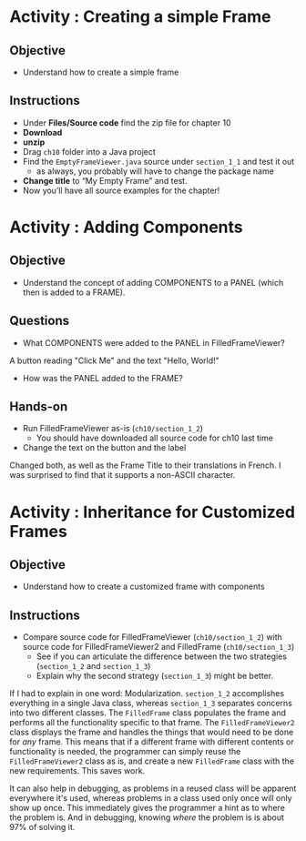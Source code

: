 # Activity : Creating a simple Frame

## Objective

* Understand how to create a simple frame

## Instructions

* Under **Files/Source code** find the zip file for chapter 10
* **Download**
* **unzip**
* Drag `ch10` folder into a Java project
* Find the `EmptyFrameViewer.java` source under `section_1_1` and test it out
  * as always, you probably will have to change the package name   
* **Change title** to “My Empty Frame” and test. 
* Now you’ll have all source examples for the chapter!

# Activity : Adding Components

## Objective
* Understand the concept of adding COMPONENTS to a PANEL (which then is added to a FRAME). 

## Questions
* What COMPONENTS were added to the PANEL in FilledFrameViewer?

A button reading "Click Me" and the text "Hello, World!"

* How was the PANEL added to the FRAME?

## Hands-on
* Run FilledFrameViewer as-is (`ch10/section_1_2`) 
  * You should have downloaded all source code for ch10 last time
* Change the text on the button and the label

Changed both, as well as the Frame Title to their translations in French.  I was surprised to find that it supports a non-ASCII character.

# Activity : Inheritance for Customized Frames

## Objective
* Understand how to create a customized frame with components

## Instructions
* Compare source code for FilledFrameViewer  (`ch10/section_1_2`) with source code for FilledFrameViewer2 and FilledFrame (`ch10/section_1_3`)
  * See if you can articulate the difference between the two strategies (`section_1_2` and `section_1_3`)
  * Explain why the second strategy (`section_1_3`) might be better.

If I had to explain in one word: Modularization.  `section_1_2` accomplishes everything in a single Java class, whereas `section_1_3` separates concerns into two different classes.  The `FilledFrame` class populates the frame and performs all the functionality specific to that frame.  The `FilledFrameViewer2` class displays the frame and handles the things that would need to be done for *any* frame.  This means that if a different frame with different contents or functionality is needed, the programmer can simply reuse the `FilledFrameViewer2` class as is, and create a new `FilledFrame` class with the new requirements.  This saves work.  

It can also help in debugging, as problems in a reused class will be apparent everywhere it's used, whereas problems in a class used only once will only show up once.  This immediately gives the programmer a hint as to where the problem is.  And in debugging, knowing *where* the problem is is about 97% of solving it.